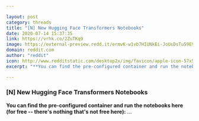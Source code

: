 ```yaml
---

layout: post
category: threads
title: "[N] New Hugging Face Transformers Notebooks"
date: 2020-07-14 15:37:35
link: https://vrhk.co/2ZuTKq9
image: https://external-preview.redd.it/ermvK-w1vb7HIUNkEi-JoUsDsTu59E9EcxRQZbfBlIE.jpg?width=1200&height=628.272251309&auto=webp&crop=1200:628.272251309,smart&s=3031a192ab2710a905a5359c3d2488e94b78a9e6
domain: reddit.com
author: "reddit"
icon: http://www.redditstatic.com/desktop2x/img/favicon/apple-icon-57x57.png
excerpt: "**You can find the pre-configured container and run the notebooks here (for free -- there's nothing that's not free here):** ..."

---
```


### [N] New Hugging Face Transformers Notebooks

**You can find the pre-configured container and run the notebooks here (for free -- there's nothing that's not free here):** ...